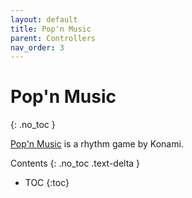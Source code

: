 ```yaml
---
layout: default
title: Pop'n Music
parent: Controllers
nav_order: 3
---
```


# Pop'n Music
{: .no_toc }

[Pop'n Music](https://remywiki.com/Pop%27n_music_Information) is a rhythm game by Konami.

Contents
{: .no_toc .text-delta }

- TOC
{:toc}